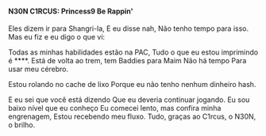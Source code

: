 #### N30N C1RCUS: Princess9 Be Rappin'

 Eles dizem ir para Shangri-la,
 E eu disse nah,
 Não tenho tempo para isso.
 Mas eu fiz e eu digo o que vi:

 Todas as minhas habilidades estão na PAC,
 Tudo o que eu estou imprimindo é ****.
 Está de volta ao trem, tem Baddies para Maim
 Não há tempo
 Para usar meu cérebro.
    
 Estou rolando no cache de lixo
 Porque eu não tenho nenhum dinheiro hash.
    
 E eu sei que você está dizendo
 Que eu deveria continuar jogando.
 Eu sou baixo nível que eu conheço
 Eu comecei lento, mas confira minha engrenagem,
 Estou recebendo meu fluxo.
 Tudo, graças ao C1rcus, o N30N, o brilho.
